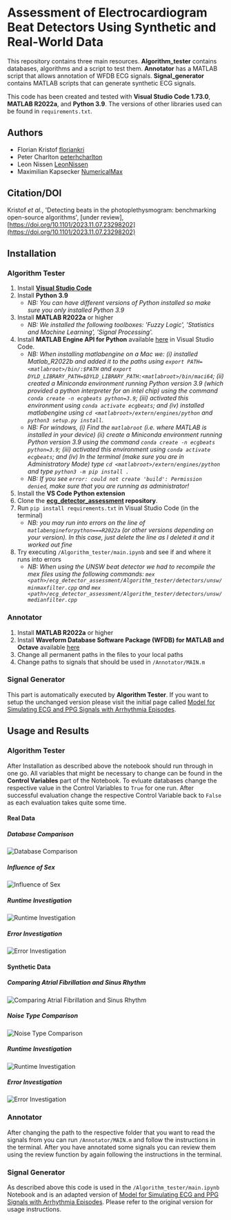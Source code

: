 # Assessment of Electrocardiogram Beat Detectors Using Synthetic and Real-World Data
This repository contains three main resources. **Algorithm_tester** contains databases, algorithms and a script to test them. **Annotator** has a MATLAB script that allows annotation of WFDB ECG signals. **Signal_generator** contains MATLAB scripts that can generate synthetic ECG signals.

This code has been created and tested with **Visual Studio Code 1.73.0**, **MATLAB R2022a**, and **Python 3.9**. The versions of other libraries used can be found in `requirements.txt`.

## Authors
- Florian Kristof [floriankri](https://github.com/floriankri)
- Peter Charlton [peterhcharlton](https://github.com/peterhcharlton)
- Leon Nissen [LeonNissen](https://github.com/LeonNissen)
- Maximilian Kapsecker [NumericalMax](https://github.com/NumericalMax)

## Citation/DOI

Kristof _et al._, 'Detecting beats in the photoplethysmogram: benchmarking open-source algorithms', [under review], [https://doi.org/10.1101/2023.11.07.23298202](https://doi.org/10.1101/2023.11.07.23298202)

## Installation
### Algorithm Tester
1. Install **[Visual Studio Code](https://code.visualstudio.com)**
2. Install **Python 3.9** 
   - _NB: You can have different versions of Python installed so make sure you only installed Python 3.9_
3. Install **MATLAB R2022a** or higher
   - _NB: We installed the following toolboxes: 'Fuzzy Logic', 'Statistics and Machine Learning', 'Signal Processing'._
4. Install **MATLAB Engine API for Python** available [here](https://www.mathworks.com/help/matlab/matlab_external/install-the-matlab-engine-for-python.html) in Visual Studio Code.
   - _NB: When installing matlabengine on a Mac we: (i) installed Matlab_R2022b and added it to the paths using ``export PATH=<matlabroot>/bin/:$PATH`` and ``export DYLD_LIBRARY_PATH=$DYLD_LIBRARY_PATH:<matlabroot>/bin/maci64``; (ii) created a Miniconda environment running Python version 3.9 (which provided a python interpreter for an intel chip) using the command ``conda create -n ecgbeats python=3.9``; (iii) activated this environment using ``conda activate ecgbeats``; and (iv) installed matlabengine using ``cd <matlabroot>/extern/engines/python`` and ``python3 setup.py install``._
   - _NB: For windows, (i) Find the ``matlabroot`` (i.e. where MATLAB is installed in your device) (ii) create a Miniconda environment running Python version 3.9 using the command ``conda create -n ecgbeats python=3.9``; (iii) activated this environment using ``conda activate ecgbeats``; and (iv) In the terminal (make sure you are in Administratory Mode) type ``cd <matlabroot>/extern/engines/python`` and type ``python3 -m pip install .``_
   - _NB: If you see  ``error: could not create 'build': Permission denied``, make sure that you are running as administrator!_
5. Install the **VS Code Python extension**
6. Clone the **[ecg_detector_assessment](https://github.com/floriankri/ecg_detector_assessment) repository**.
7. Run `pip install requirements.txt` in Visual Studio Code (in the terminal)
    - _NB: you may run into errors on the line of ``matlabengineforpython===R2022a`` (or other versions depending on your version). In this case, just delete the line as I deleted it and it worked out fine_
8. Try executing `/Algorithm_tester/main.ipynb` and see if and where it runs into errors
    - _NB: When using the UNSW beat detector we had to recompile the mex files using the following commands: `mex <path>/ecg_detector_assessment/Algorithm_tester/detectors/unsw/minmaxfilter.cpp` and `mex <path>/ecg_detector_assessment/Algorithm_tester/detectors/unsw/medianfilter.cpp`_

### Annotator
1. Install **MATLAB R2022a** or higher
2. Install **Waveform Database Software Package (WFDB) for MATLAB and Octave** available [here](https://physionet.org/content/wfdb-matlab/0.10.0/)
3. Change all permanent paths in the files to your local paths
4. Change paths to signals that should be used in `/Annotator/MAIN.m`

### Signal Generator
This part is automatically executed by **Algorithm Tester**. If you want to setup the unchanged version please visit the initial page called [Model for Simulating ECG and PPG Signals with Arrhythmia Episodes](https://physionet.org/content/ecg-ppg-simulator-arrhythmia/1.3.1/).

## Usage and Results
### Algorithm Tester
After Installation as described above the notebook should run through in one go. All variables that might be necessary to change can be found in the **Control Variables** part of the Notebook. To evluate databases change the respective value in the Control Variables to `True` for one run. After successful evaluation change the respective Control Variable back to `False` as each evaluation takes quite some time.

#### Real Data
##### **Database Comparison**
![Database Comparison](./Algorithm_tester/figures/database_comparison_v003.svg)

##### **Influence of Sex**
![Influence of Sex](./Algorithm_tester/figures/sex_comparison_v000.svg)

##### **Runtime Investigation**
![Runtime Investigation](./Algorithm_tester/figures/runtime_real_v001.svg)

##### **Error Investigation**
![Error Investigation](./Algorithm_tester/figures/error_real_v001.svg)

#### Synthetic Data
##### **Comparing Atrial Fibrillation and Sinus Rhythm**
![Comparing Atrial Fibrillation and Sinus Rhythm](./Algorithm_tester/figures/af_sr_comparison_v001.svg)

##### **Noise Type Comparison**
![Noise Type Comparison](./Algorithm_tester/figures/noise_comparison_v001.svg)

##### **Runtime Investigation**
![Runtime Investigation](./Algorithm_tester/figures/runtime_synth_v000.svg)

##### **Error Investigation**
![Error Investigation](./Algorithm_tester/figures/error_synth_v002.svg)

### Annotator
After changing the path to the respective folder that you want to read the signals from you can run `/Annotator/MAIN.m` and follow the instructions in the terminal. After you have annotated some signals you can review them using the review function by again following the instructions in the terminal.

### Signal Generator
As described above this code is used in the `/Algorithm_tester/main.ipynb` Notebook and is an adapted version of [Model for Simulating ECG and PPG Signals with Arrhythmia Episodes](https://physionet.org/content/ecg-ppg-simulator-arrhythmia/1.3.1/). Please refer to the original version for usage instructions.
